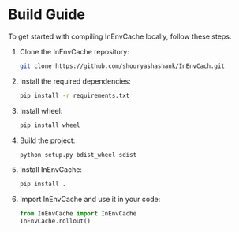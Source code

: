 # Build Guide

To get started with compiling InEnvCache locally, follow these steps:

1. Clone the InEnvCache repository:
    ```bash
    git clone https://github.com/shouryashashank/InEnvCach.git
    ```

2. Install the required dependencies:
    ```bash
    pip install -r requirements.txt
    ```

3. Install wheel:
    ```bash
    pip install wheel
    ```

4. Build the project:
    ```bash
    python setup.py bdist_wheel sdist
    ```

5. Install InEnvCache:
    ```bash
    pip install .
    ```

6. Import InEnvCache and use it in your code:
    ```python
    from InEnvCache import InEnvCache
    InEnvCache.rollout()
    ```